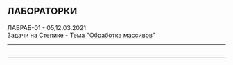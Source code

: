 ## ЛАБОРАТОРКИ

ЛАБРАБ-01 - 05,12.03.2021    
Задачи на Степике - [Тема "Обработка массивов"](https://stepik.org/lesson/416145/)  

---  

```

```

---  


